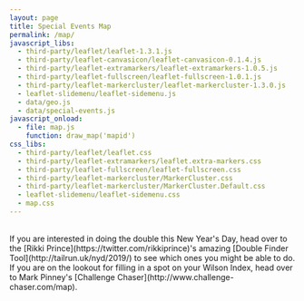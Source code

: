 ```yaml
---
layout: page
title: Special Events Map
permalink: /map/
javascript_libs:
  - third-party/leaflet/leaflet-1.3.1.js
  - third-party/leaflet-canvasicon/leaflet-canvasicon-0.1.4.js
  - third-party/leaflet-extramarkers/leaflet-extramarkers-1.0.5.js
  - third-party/leaflet-fullscreen/leaflet-fullscreen-1.0.1.js
  - third-party/leaflet-markercluster/leaflet-markercluster-1.3.0.js
  - leaflet-slidemenu/leaflet-sidemenu.js
  - data/geo.js
  - data/special-events.js
javascript_onload:
  - file: map.js
    function: draw_map('mapid')
css_libs:
  - third-party/leaflet/leaflet.css
  - third-party/leaflet-extramarkers/leaflet.extra-markers.css
  - third-party/leaflet-fullscreen/leaflet-fullscreen.css
  - third-party/leaflet-markercluster/MarkerCluster.css
  - third-party/leaflet-markercluster/MarkerCluster.Default.css
  - leaflet-slidemenu/leaflet-sidemenu.css
  - map.css
---
```


<div id="mapid"></div>

<br/>
If you are interested in doing the double this New Year's Day, head over to the
[Rikki Prince](https://twitter.com/rikkiprince)'s amazing
[Double Finder Tool](http://tailrun.uk/nyd/2019/) to see which ones you might be
able to do.
<br/>
If you are on the lookout for filling in a spot on your Wilson Index, head over
to Mark Pinney's [Challenge Chaser](http://www.challenge-chaser.com/map).
